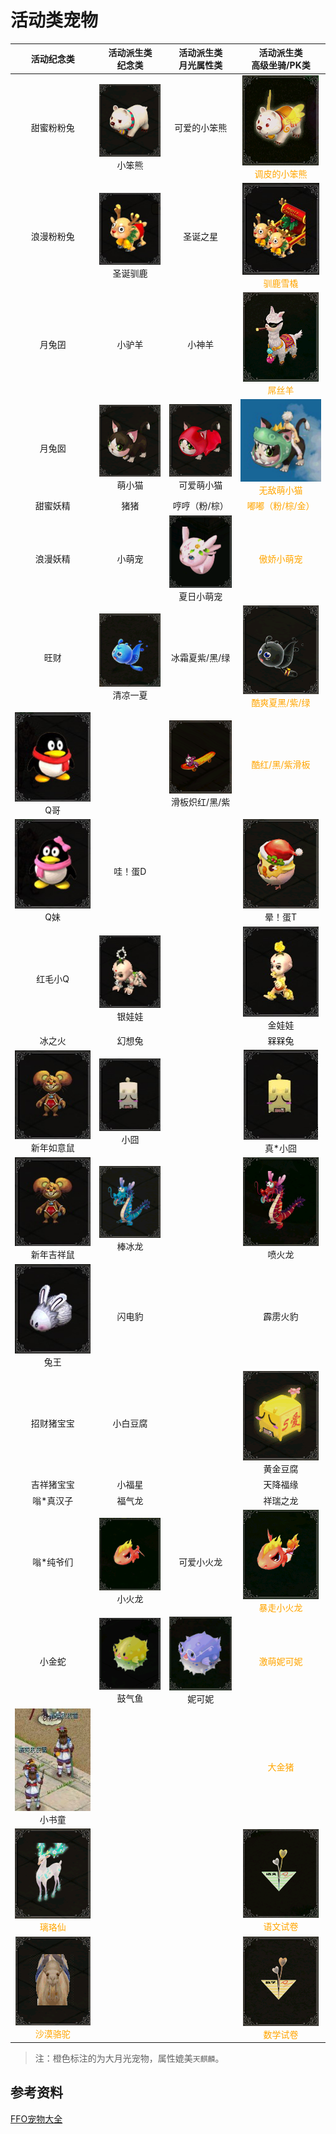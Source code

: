 # 活动类宠物

|                          活动纪念类                          |                 活动派生类<br/>纪念类                  |                  活动派生类<br/>月光属性类                  |                 活动派生类<br/>高级坐骑/PK类                 |
| :----------------------------------------------------------: | :----------------------------------------------------: | :---------------------------------------------------------: | :----------------------------------------------------------: |
|                          甜蜜粉粉兔                          |  ![](/static/images/game/chongwu/xbx.png)<br/>小笨熊   |                        可爱的小笨熊                         | <span style="color:orange">![](/static/images/game/chongwu/tpdxbx.png)<br/>调皮的小笨熊</span> |
|                          浪漫粉粉兔                          | ![](/static/images/game/chongwu/sdxl.jpg)<br/>圣诞驯鹿 |                          圣诞之星                           | <span style="color:orange">![](/static/images/game/chongwu/xlxq.jpg)<br/>驯鹿雪橇</span> |
|                            月兔囝                            |                         小驴羊                         |                           小神羊                            | <span style="color:orange">![](/static/images/game/chongwu/dsy.png)<br/>屌丝羊</span> |
|                            月兔囡                            |  ![](/static/images/game/chongwu/mxm.png)<br/>萌小猫   |  ![](/static/images/game/chongwu/kamxm.png)<br/>可爱萌小猫  | <span style="color:orange">![](/static/images/game/chongwu/wdmxm.png)<br/>无敌萌小猫</span> |
|                           甜蜜妖精                           |                          猪猪                          |                        哼哼（粉/棕）                        |      <span style="color:orange">嘟嘟（粉/棕/金）</span>      |
|                           浪漫妖精                           |                         小萌宠                         |  ![](/static/images/game/chongwu/xrxmc.png)<br/>夏日小萌宠  |         <span style="color:orange">傲娇小萌宠</span>         |
|                             旺财                             | ![](/static/images/game/chongwu/qlyx.png)<br/>清凉一夏 |                       冰霜夏紫/黑/绿                        | <span style="color:orange">![](/static/images/game/chongwu/ksxh.png)<br/>酷爽夏黑/紫/绿</span> |
|       ![](/static/images/game/chongwu/qg.jpg)<br/>Q哥        |                         <br/>                          | ![](/static/images/game/chongwu/xhb.png)<br/>滑板炽红/黑/紫 |       <span style="color:orange">酷红/黑/紫滑板</span>       |
|       ![](/static/images/game/chongwu/qm.jpg)<br/>Q妹        |                        哇！蛋D                         |                            <br/>                            |     ![](/static/images/game/chongwu/ydt.png)<br/>晕！蛋T     |
|                           红毛小Q                            |  ![](/static/images/game/chongwu/yww.jpg)<br/>银娃娃   |                            <br/>                            |     ![](/static/images/game/chongwu/jww.jpg)<br/>金娃娃      |
|                            冰之火                            |                         幻想兔                         |                            <br/>                            |                            槑槑兔                            |
| ![](/static/images/game/chongwu/xnryjxs.jpg)<br/>新年如意鼠  |    ![](/static/images/game/chongwu/xj.jpg)<br/>小囧    |                            <br/>                            |     ![](/static/images/game/chongwu/zxj.jpg)<br/>真*小囧     |
| ![](/static/images/game/chongwu/xnryjxs.jpg)<br/>新年吉祥鼠  |  ![](/static/images/game/chongwu/bbl.png)<br/>棒冰龙   |                            <br/>                            |     ![](/static/images/game/chongwu/phl.png)<br/>喷火龙      |
|       ![](/static/images/game/chongwu/tw.jpg)<br/>兔王       |                         闪电豹                         |                            <br/>                            |                           霹雳火豹                           |
|                          招财猪宝宝                          |                        小白豆腐                        |                            <br/>                            |    ![](/static/images/game/chongwu/hjdf.png)<br/>黄金豆腐    |
|                          吉祥猪宝宝                          |                         小福星                         |                            <br/>                            |                           天降福缘                           |
|                          嗡*真汉子                           |                         福气龙                         |                            <br/>                            |                           祥瑞之龙                           |
|                          嗡*纯爷们                           |  ![](/static/images/game/chongwu/xhl.png)<br/>小火龙   |                         可爱小火龙                          | <span style="color:orange">![](/static/images/game/chongwu/bzxhl.png)<br/>暴走小火龙</span> |
|                            小金蛇                            |  ![](/static/images/game/chongwu/gqy.png)<br/>鼓气鱼   |     ![](/static/images/game/chongwu/nkn.png)<br/>妮可妮     |         <span style="color:orange">激萌妮可妮</span>         |
|     ![](/static/images/game/chongwu/xst.jpg)<br/>小书童      |                         <br/>                          |                            <br/>                            |           <span style="color:orange">大金猪</span>           |
| <span style="color:orange">![](/static/images/game/chongwu/llx.png)<br/>璃珞仙</span> |                         <br/>                          |                            <br/>                            | <span style="color:orange">![](/static/images/game/chongwu/ywsj.png)<br/>语文试卷</span> |
| <span style="color:orange">![](/static/images/game/chongwu/smlt.png)<br/>沙漠骆驼</span> |                         <br/>                          |                            <br/>                            | <span style="color:orange">![](/static/images/game/chongwu/sxsj.png)<br/>数学试卷</span> |

>  注：橙色标注的为大月光宠物，属性媲美`天麒麟`。

## 参考资料

[FFO宠物大全](https://tieba.baidu.com/p/6210440676)